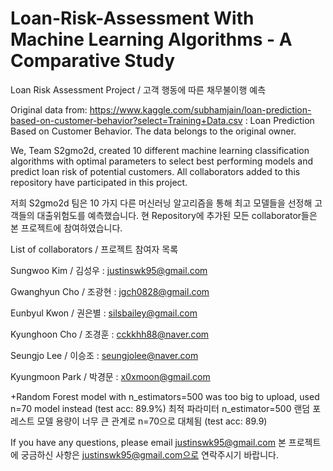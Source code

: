 # Loan-Risk-Assessment With Machine Learning Algorithms - A Comparative Study
Loan Risk Assessment  Project / 고객 행동에 따른 채무불이행 예측

Original data from:
https://www.kaggle.com/subhamjain/loan-prediction-based-on-customer-behavior?select=Training+Data.csv : Loan Prediction Based on Customer Behavior.
The data belongs to the original owner.

We, Team S2gmo2d, created 10 different machine learning classification algorithms with optimal parameters to select best performing models and predict loan risk of potential customers. All collaborators added to this repository have participated in this project.


저희 S2gmo2d 팀은 10 가지 다른 머신러닝 알고리즘을 통해 최고 모델들을 선정해 고객들의 대출위험도를 예측했습니다. 현 Repository에 추가된 모든 collaborator들은 본 프로젝트에 참여하였습니다.

List of collaborators / 프로젝트 참여자 목록

Sungwoo Kim / 김성우 : justinswk95@gmail.com

Gwanghyun Cho / 조광현 : jgch0828@gmail.com

Eunbyul Kwon / 권은별 : silsbailey@gmail.com

Kyunghoon Cho / 조경훈 : cckkhh88@naver.com

Seungjo Lee / 이승조 : seungjolee@naver.com

Kyungmoon Park / 박경문 : x0xmoon@gmail.com


+Random Forest model with n_estimators=500 was too big to upload, used n=70 model instead (test acc: 89.9%)
 최적 파라미터 n_estimator=500 랜덤 포레스트 모델 용량이 너무 큰 관계로 n=70으로 대체됨 (test acc: 89.9)
 
If you have any questions, please email justinswk95@gmail.com
본 프로젝트에 궁금하신 사항은 justinswk95@gmail.com으로 연락주시기 바랍니다.
